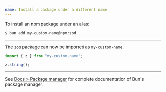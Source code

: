 ```yaml
---
name: Install a package under a different name
---
```


To install an npm package under an alias:

```sh
$ bun add my-custom-name@npm:zod
```

---

The `zod` package can now be imported as `my-custom-name`.

```ts
import { z } from "my-custom-name";

z.string();
```

---

See [Docs > Package manager](/docs/cli/install) for complete documentation of Bun's package manager.

